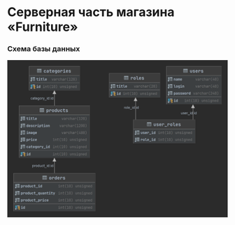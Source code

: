 # Серверная часть магазина  «Furniture»

### Схема базы данных
![Furniture Data Base Scheme](docs/scheme.png)